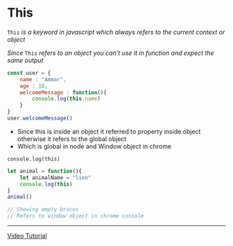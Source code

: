# This
`This` _is a keyword in javascript which always refers to the current context or object_

_Since_ `This` _refers to an object you can't use it in function and expect the same output_

``` javascript
const user = {
    name : "Ammar",
    age : 18,
    welcomeMessage : function(){
        console.log(this.name)
    }  
}
user.welcomeMessage()
```

* Since this is inside an object it referred to property inside object otherwise it refers to the global object
* Which is global in node and Window object in chrome

`console.log(this)`

``` javascript 
let animal = function(){
    let animalName = "lion"
    console.log(this)
}
animal()

// Showing empty braces
// Refers to window object in chrome console
```
***
[Video Tutorial](https://youtu.be/9ksqBa8_txM?si=8qYgHrLujyABa4Rr)

